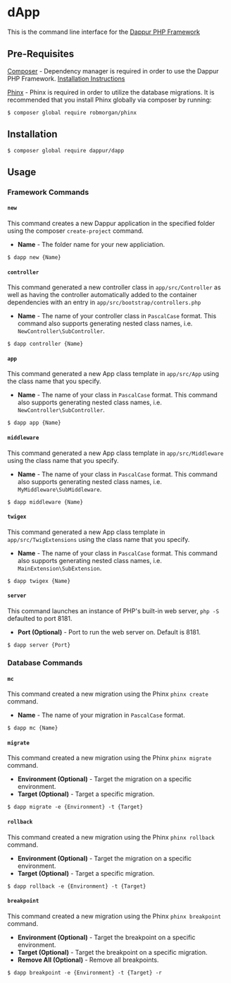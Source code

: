 # dApp

This is the command line interface for the [Dappur PHP Framework](https://github.com/dappur/framework)

## Pre-Requisites
[Composer](https://getcomposer.org/) - Dependency manager is required in order to use the Dappur PHP Framework.  [Installation Instructions](https://getcomposer.org/doc/00-intro.md)

[Phinx](https://phinx.org/) - Phinx is required in order to utilize the database migrations.  It is recommended that you install Phinx globally via composer by running:

    $ composer global require robmorgan/phinx

## Installation

    $ composer global require dappur/dapp

## Usage
### Framework Commands
#### `new`
This command creates a new Dappur application in the specified folder using the composer `create-project` command.
- **Name** - The folder name for your new appliciation.
```
$ dapp new {Name}
```

#### `controller`
This command generated a new controller class in `app/src/Controller` as well as having the controller automatically added to the container dependencies with an entry in `app/src/bootstrap/controllers.php`
- **Name** - The name of your controller class in `PascalCase` format.  This command also supports generating nested class names, i.e. `NewController\SubController`.
```
$ dapp controller {Name}
```

#### `app`
This command generated a new App class template in `app/src/App` using the class name that you specify.
- **Name** - The name of your class in `PascalCase` format.  This command also supports generating nested class names, i.e. `NewController\SubController`.
```
$ dapp app {Name}
```

#### `middleware`
This command generated a new App class template in `app/src/Middleware` using the class name that you specify.
- **Name** - The name of your class in `PascalCase` format.  This command also supports generating nested class names, i.e. `MyMiddleware\SubMiddleware`.
```
$ dapp middleware {Name}
```

#### `twigex`
This command generated a new App class template in `app/src/TwigExtensions` using the class name that you specify.
- **Name** - The name of your class in `PascalCase` format.  This command also supports generating nested class names, i.e. `MainExtension\SubExtension`.
```
$ dapp twigex {Name}
```

#### `server`
This command launches an instance of PHP's built-in web server, `php -S` defaulted to port 8181.
- **Port (Optional)** - Port to run the web server on.  Default is 8181.
```
$ dapp server {Port}
```

### Database Commands
#### `mc`
This command created a new migration using the Phinx `phinx create` command.
- **Name** - The name of your migration in `PascalCase` format.
```
$ dapp mc {Name}
```

#### `migrate`
This command created a new migration using the Phinx `phinx migrate` command.
- **Environment (Optional)** - Target the migration on a specific environment.
- **Target (Optional)** - Target a specific migration.
```
$ dapp migrate -e {Environment} -t {Target}
```

#### `rollback`
This command created a new migration using the Phinx `phinx rollback` command.
- **Environment (Optional)** - Target the migration on a specific environment.
- **Target (Optional)** - Target a specific migration.
```
$ dapp rollback -e {Environment} -t {Target}
```

#### `breakpoint`
This command created a new migration using the Phinx `phinx breakpoint` command.
- **Environment (Optional)** - Target the breakpoint on a specific environment.
- **Target (Optional)** - Target the breakpoint on a specific migration.
- **Remove All (Optional)** - Remove all breakpoints.
```
$ dapp breakpoint -e {Environment} -t {Target} -r
```